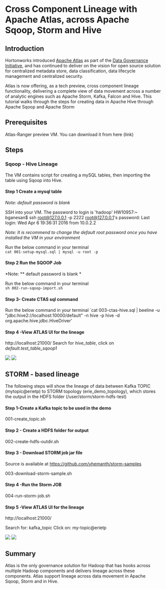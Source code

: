 # Cross Component Lineage with Apache Atlas, across Apache Sqoop, Storm and Hive

## Introduction
Hortonworks introduced [Apache Atlas](http://hortonworks.com/blog/apache-atlas-project-proposed-for-hadoop-governance/) as part of the [Data Governance Initiative](http://hortonworks.com/press-releases/hortonworks-establishes-data-governance-initiative/), and has continued to deliver on the vision for open source solution for centralized metadata store, data classification, data lifecycle management and centralized security.

Atlas is now offering, as a tech preview, cross component lineage functionality, delivering a complete view of data movement across a number of analytic engines such as Apache Storm, Kafka, Falcon and Hive.
This tutorial walks through the steps for creating data in Apache Hive through Apache Sqoop and Apache Storm

## Prerequisites

Atlas-Ranger preview VM. You can download it from here (link)

## Steps

### Sqoop - Hive Lineage

The VM contains script for creating a mySQL tables, then importing the table using Sqoop into Hive. 

#### Step 1 Create a mysql table
*Note: default password is blank*

SSH into your VM. The password to login is 'hadoop'
  HW10957:~ bganesan$ ssh root@127.0.0.1 -p 2222
  root@127.0.0.1's password: 
  Last login: Wed Apr  6 19:36:31 2016 from 10.0.2.2

*Note: It is recommend to change the default root password once you have installed the VM in your environment*

Run the below command in your terminal   
`cat 001-setup-mysql.sql | mysql -u root -p`


#### Step 2 Run the SQOOP Job
*Note: ** default password is blank *

Run the below command in your terminal  
```sh 002-run-sqoop-import.sh```


#### Step 3- Create CTAS sql command

Run the below command in your terminal
`cat 003-ctas-hive.sql | beeline -u "jdbc:hive2://localhost:10000/default" -n hive -p hive -d org.apache.hive.jdbc.HiveDriver'

#### Step 4 -View ATLAS UI for the lineage

http://localhost:21000/
Search for *hive_table*, click on *default.test_table_sqoop1*

![](https://github.com/hortonworks/tutorials/blob/atlas-ranger-tp/assets/cross-component-lineage-with-atlas/1-sqoop-lineage.png)
![](https://github.com/hortonworks/tutorials/blob/atlas-ranger-tp/assets/cross-component-lineage-with-atlas/2-hive-table-details.png)


## STORM - based lineage 

The following steps will show the lineage of data between Kafka TOPIC (mytopic@erietp) to STORM topology (erie_demo_topology),
which stores the output in the HDFS folder (/user/storm/storm-hdfs-test)


#### Step 1-Create a Kafka topic to be used in the demo

001-create_topic.sh


#### Step 2 - Create a HDFS folder for output

002-create-hdfs-outdir.sh


#### Step 3 - Download STORM job jar file 

Source is available at https://github.com/yhemanth/storm-samples 

003-download-storm-sample.sh


#### Step 4 -Run the Storm JOB 

004-run-storm-job.sh


#### Step 5 -View ATLAS UI for the lineage

http://localhost:21000/

Search for: kafka_topic
Click on: my-topic@erietp

![](https://github.com/hortonworks/tutorials/blob/atlas-ranger-tp/assets/cross-component-lineage-with-atlas/3-atlas-kafka-topic.png)
![](https://github.com/hortonworks/tutorials/blob/atlas-ranger-tp/assets/cross-component-lineage-with-atlas/4-kafka-lineage.png)

## Summary

Atlas is the only governance solution for Hadoop that has hooks across multiple Hadoop components and delivers lineage across these components. Atlas support lineage across data movement in Apache Sqoop, Storm and in Hive. 







